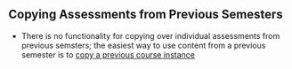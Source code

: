 ## Copying Assessments from Previous Semesters

* There is no functionality for copying over individual assessments from previous semsters; the easiest way to use content from a previous semester is to [copy a previous course instance](../howtoCopyCourseInstance.md)
